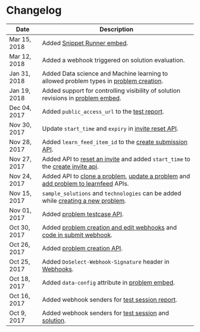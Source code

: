 # Changelog

Date         | Description
------------ | -----------
Mar 15, 2018 | Added [Snippet Runner embed](#snippet-runner-embed).
Mar 12, 2018 | Added a webhook triggered on solution evaluation.
Jan 31, 2018 | Added Data science and Machine learning to allowed problem types in [problem creation](#create-a-problem).
Jan 19, 2018 | Added support for controlling visibility of solution revisions in [problem embed](#problem-embed).
Dec 04, 2017 | Added `public_access_url` to the [test report](#get-a-candidate-39-s-report).
Nov 30, 2017 | Update `start_time` and `expiry` in [invite reset API](#reset-an-invite).
Nov 28, 2017 | Added `learn_feed_item_id` to the [create submission API](#create-a-new-submission).
Nov 27, 2017 | Added API to [reset an invite](#reset-an-invite) and added `start_time` to the [create invite api](#create-a-new-invite).
Nov 24, 2017 | Added API to [clone a problem](#clone-a-problem), [update a problem](#update-a-problem) and [add problem to learnfeed](#add-problem-to-learn-feed) APIs.
Nov 15, 2017 | `sample_solutions` and `technologies` can be added while [creating a new problem](#create-a-problem).
Nov 01, 2017 | Added [problem testcase API](#problem-testcase-api).
Oct 30, 2017 | Added [problem creation and edit webhooks](#problem) and [code in submit webhook](#solution).
Oct 26, 2017 | Added [problem creation API](#create-a-problem).
Oct 25, 2017 | Added `DoSelect-Webhook-Signature` header in [Webhooks](#webhook-security).
Oct 18, 2017 | Added `data-config` attribute in [problem embed](#problem-embed).
Oct 16, 2017 | Added webhook senders for [test session report](#test-session).
Oct 9, 2017  | Added webhook senders for [test session](#test-session) and [solution](#solution).
